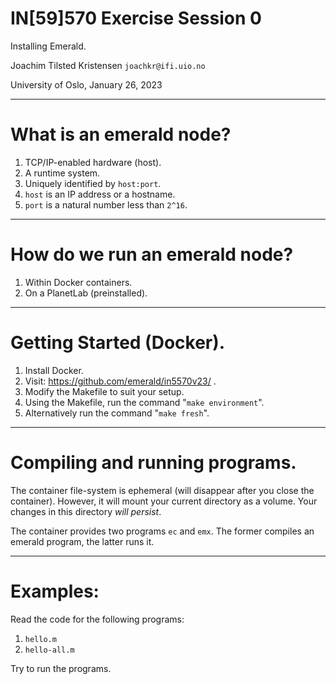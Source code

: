 
# IN[59]570 Exercise Session 0

Installing Emerald.

Joachim Tilsted Kristensen
`joachkr@ifi.uio.no`

University of Oslo,
January 26, 2023

---

# What is an emerald node?

1. TCP/IP-enabled hardware (host).
2. A runtime system.
3. Uniquely identified by `host:port`.
4. `host` is an IP address or a hostname.
5. `port` is a natural number less than `2^16`.

---

# How do we run an emerald node?

1. Within Docker containers.
2. On a PlanetLab (preinstalled).

---

# Getting Started (Docker).

1. Install Docker.
2. Visit: https://github.com/emerald/in5570v23/ .
3. Modify the Makefile to suit your setup.
4. Using the Makefile, run the command "`make environment`".
5. Alternatively run the command "`make fresh`".

---

# Compiling and running programs.

The container file-system is ephemeral (will disappear after you close the
container). However, it will mount your current directory as a volume. Your
changes in this directory _will persist_.

The container provides two programs `ec` and `emx`. The former compiles an
emerald program, the latter runs it.

---

# Examples:

Read the code for the following programs:

1. `hello.m`
2. `hello-all.m`

Try to run the programs.
